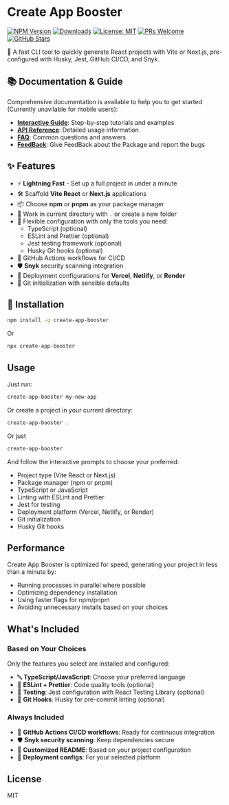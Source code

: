 # Create App Booster

[![NPM Version](https://img.shields.io/npm/v/create-app-booster.svg)](https://www.npmjs.com/package/create-app-booster)
[![Downloads](https://img.shields.io/npm/dt/create-app-booster.svg)](https://www.npmjs.com/package/create-app-booster)
[![License: MIT](https://img.shields.io/badge/License-MIT-yellow.svg)](https://opensource.org/licenses/MIT)
[![PRs Welcome](https://img.shields.io/badge/PRs-welcome-brightgreen.svg)](https://github.com/Saksham-Goel1107/create-app-booster/pulls)
[![GitHub Stars](https://img.shields.io/github/stars/Saksham-Goel1107/create-app-booster.svg)](https://github.com/Saksham-Goel1107/create-app-booster/stargazers)

🚀 A fast CLI tool to quickly generate React projects with Vite or Next.js, pre-configured with Husky, Jest, GitHub CI/CD, and Snyk.

## 📚 Documentation & Guide

Comprehensive documentation is available to help you to get started (Currently unavilable for mobile users):

* **[Interactive Guide](https://create-app-booster.vercel.app/)**: Step-by-step tutorials and examples
* **[API Reference](https://create-app-booster.vercel.app/docs)**: Detailed usage information
* **[FAQ](https://create-app-booster.vercel.app/)**: Common questions and answers
* **[FeedBack](https://create-app-booster.vercel.app/)**: Give FeedBack about the Package and report the bugs

## ✨ Features

- ⚡️ **Lightning Fast** - Set up a full project in under a minute
- 🛠️ Scaffold **Vite React** or **Next.js** applications
- 📦 Choose **npm** or **pnpm** as your package manager
- 🔄 Work in current directory with `.` or create a new folder
- 🔧 Flexible configuration with only the tools you need:
  - TypeScript (optional)
  - ESLint and Prettier (optional)
  - Jest testing framework (optional)
  - Husky Git hooks (optional)
- 🚦 GitHub Actions workflows for CI/CD
- 🛡️ **Snyk** security scanning integration
- 📱 Deployment configurations for **Vercel**, **Netlify**, or **Render**
- 🔄 Git initialization with sensible defaults

## 🚀 Installation

```bash
npm install -g create-app-booster
```
Or
```bash
npx create-app-booster
```
## Usage

Just run:

```bash
create-app-booster my-new-app
```

Or create a project in your current directory:

```bash
create-app-booster . 
```
Or just

```bash
create-app-booster
```

And follow the interactive prompts to choose your preferred:
- Project type (Vite React or Next.js)
- Package manager (npm or pnpm)
- TypeScript or JavaScript
- Linting with ESLint and Prettier
- Jest for testing
- Deployment platform (Vercel, Netlify, or Render)
- Git initialization
- Husky Git hooks

## Performance

Create App Booster is optimized for speed, generating your project in less than a minute by:
- Running processes in parallel where possible
- Optimizing dependency installation
- Using faster flags for npm/pnpm
- Avoiding unnecessary installs based on your choices

## What's Included

### Based on Your Choices

Only the features you select are installed and configured:

- 🔤 **TypeScript/JavaScript**: Choose your preferred language
- 🧹 **ESLint + Prettier**: Code quality tools (optional)
- 🧪 **Testing**: Jest configuration with React Testing Library (optional)
- 🔄 **Git Hooks**: Husky for pre-commit linting (optional)

### Always Included

- 🚦 **GitHub Actions CI/CD workflows**: Ready for continuous integration
- 🛡️ **Snyk security scanning**: Keep dependencies secure
- 📄 **Customized README**: Based on your project configuration
- 📱 **Deployment configs**: For your selected platform

## License

MIT